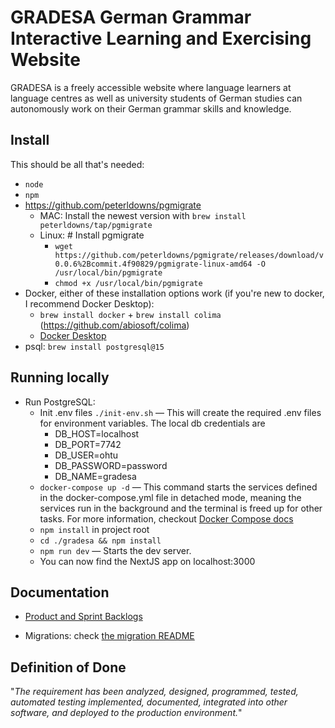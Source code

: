 # GRADESA German Grammar Interactive Learning and Exercising Website

GRADESA is a freely accessible website where language learners at language centres as well as university students of German studies can autonomously work on their German grammar skills and knowledge.

## Install

This should be all that's needed:

- `node`
- `npm`
- https://github.com/peterldowns/pgmigrate
  - MAC: Install the newest version with `brew install peterldowns/tap/pgmigrate`
  - Linux: # Install pgmigrate
    - `wget https://github.com/peterldowns/pgmigrate/releases/download/v0.0.6%2Bcommit.4f90829/pgmigrate-linux-amd64 -O /usr/local/bin/pgmigrate`
    - `chmod +x /usr/local/bin/pgmigrate`
- Docker, either of these installation options work (if you're new to docker, I recommend Docker Desktop):
  - `brew install docker` + `brew install colima` (https://github.com/abiosoft/colima)
  - [Docker Desktop](https://www.docker.com/products/docker-desktop/)
- psql: `brew install postgresql@15`

## Running locally

- Run PostgreSQL:
  - Init .env files `./init-env.sh` — This will create the required .env files for environment variables. The local db credentials are
    - DB_HOST=localhost
    - DB_PORT=7742
    - DB_USER=ohtu
    - DB_PASSWORD=password
    - DB_NAME=gradesa
  - `docker-compose up -d` — This command starts the services defined in the docker-compose.yml file in detached mode, meaning the services run in the background and the terminal is freed up for other tasks. For more information, checkout [Docker Compose docs](https://docs.docker.com/compose/)
  - `npm install` in project root
  - `cd ./gradesa && npm install`
  - `npm run dev` — Starts the dev server.
  - You can now find the NextJS app on localhost:3000

## Documentation

- [Product and Sprint Backlogs](https://github.com/orgs/OHTU-German-learning-website/projects/3)

- Migrations: check [the migration README](data/README.md)

## Definition of Done

"_The requirement has been analyzed, designed, programmed, tested, automated testing implemented, documented, integrated into other software, and deployed to the production environment._"
